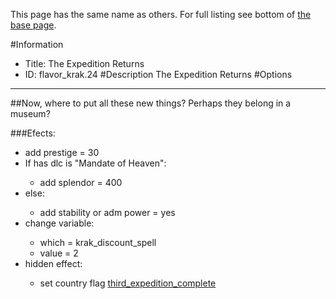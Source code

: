 This page has the same name as others. For full listing see bottom of [the base page](the_expedition_returns2.md).

#Information
 - Title: The Expedition Returns
 - ID: flavor_krak.24
#Description
The Expedition Returns
#Options

___
##Now, where to put all these new things? Perhaps they belong in a museum?

###Efects:<ul><li>add prestige = 30</li><li>If has dlc is "Mandate of Heaven":</li><ul><li>add splendor = 400</li></ul><li>else:</li><ul><li>add stability or adm power = yes</li></ul><li>change variable:</li><ul><li>which = krak_discount_spell</li><li>value = 2</li></ul><li>hidden effect:</li><ul><li>set country flag [third_expedition_complete](../flags/third_expedition_complete.md)</li></ul></ul>
